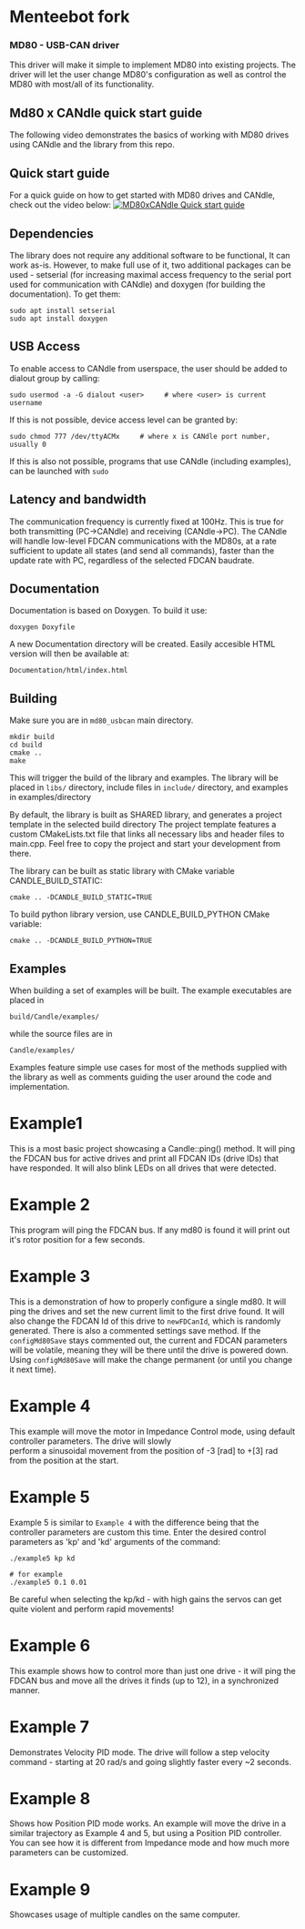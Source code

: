 # Menteebot fork
### MD80 - USB-CAN driver
This driver will make it simple to implement MD80 into existing projects. The driver will let the user change MD80's 
configuration as well as control the MD80 with most/all of its functionality.

## Md80 x CANdle quick start guide
The following video demonstrates the basics of working with MD80 drives using CANdle and the library from this repo.
## Quick start guide
For a quick guide on how to get started with MD80 drives and CANdle, check out the video below:
[![MD80xCANdle Quick start guide](https://img.youtube.com/vi/bIZuhFpFtus/0.jpg)](https://www.youtube.com/watch?v=bIZuhFpFtus)

## Dependencies
The library does not require any additional software to be functional, It can work as-is. 
However, to make full use of it, two additional packages can be used - setserial (for increasing maximal access frequency
to the serial port used for communication with CANdle) and doxygen (for building the documentation). To get them:
```
sudo apt install setserial
sudo apt install doxygen
```

## USB Access
To enable access to CANdle from userspace, the user should be added to dialout group by calling:
```
sudo usermod -a -G dialout <user>     # where <user> is current username
```
If this is not possible, device access level can be granted by:
```
sudo chmod 777 /dev/ttyACMx     # where x is CANdle port number, usually 0
```
If this is also not possible, programs that use CANdle (including examples), can be launched with ```sudo```


## Latency and bandwidth
The communication frequency is currently fixed at 100Hz. This is true for both transmitting (PC->CANdle) and receiving 
(CANdle->PC). The CANdle will handle low-level FDCAN communications with the MD80s, at a rate sufficient to update 
all states (and send all commands), faster than the update rate with PC, regardless of the selected FDCAN baudrate.

## Documentation
Documentation is based on Doxygen. To build it use:
```
doxygen Doxyfile
```
A new Documentation directory will be created. Easily accesible HTML version will then be available at:
```
Documentation/html/index.html
```
## Building
Make sure you are in `md80_usbcan` main directory. 
```
mkdir build
cd build 
cmake ..
make
```
This will trigger the build of the library and examples. The library will be placed in `libs/` directory, 
include files in `include/` directory, and examples in examples/directory

By default, the library is built as SHARED library, and generates a project template in the selected build directory
The project template features a custom CMakeLists.txt file that links all necessary libs and 
header files to main.cpp. Feel free to copy the project and start your development from there.

The library can be built as static library with CMake variable CANDLE_BUILD_STATIC:
```
cmake .. -DCANDLE_BUILD_STATIC=TRUE
```

To build python library version, use CANDLE_BUILD_PYTHON CMake variable:
```
cmake .. -DCANDLE_BUILD_PYTHON=TRUE
```

## Examples
When building a set of examples will be built. The example executables are placed in 
```
build/Candle/examples/
```
while the source files are in
```
Candle/examples/
```
Examples feature simple use cases for most of the methods supplied with the library as well as comments guiding the user 
around the code and implementation.

# Example1
This is a most basic project showcasing a Candle::ping() method. It will ping the FDCAN bus for active drives and print 
all FDCAN IDs (drive IDs) that have responded. It will also blink LEDs on all drives that were detected.

# Example 2
This program will ping the FDCAN bus. If any md80 is found it will print out it's rotor position for a few seconds.

# Example 3
This is a demonstration of how to properly configure a single md80. It will ping the drives and set the new current limit 
to the first drive found. It will also change the FDCAN Id of this drive to ```newFDCanId```, which is randomly generated.
There is also a commented settings save method. If the ```configMd80Save``` stays commented out, the current and FDCAN parameters will be volatile, 
meaning they will be there until the drive is powered down. Using ```configMd80Save``` will make the change permanent 
(or until you change it next time).

# Example 4
This example will move the motor in Impedance Control mode, using default controller parameters. The drive will slowly  
perform a sinusoidal movement from the position of -3 [rad] to +[3] rad from the position at the start.

# Example 5
Example 5 is similar to ```Example 4``` with the difference being that the controller parameters are custom this time. Enter the desired control parameters as 'kp' and 'kd' arguments of the command:
```
./example5 kp kd

# for example
./example5 0.1 0.01
```
Be careful when selecting the kp/kd - with high gains the servos can get quite violent and perform rapid movements!

# Example 6 
This example shows how to control more than just one drive - it will ping the FDCAN bus and move all the drives it finds
(up to 12), in a synchronized manner. 

# Example 7
Demonstrates Velocity PID mode. The drive will follow a step velocity command - starting at 20 rad/s and going slightly 
faster every ~2 seconds.

# Example 8
Shows how Position PID mode works. An example will move the drive in a similar trajectory as Example 4 and 5, but using
a Position PID controller. You can see how it is different from Impedance mode and how much more parameters can be
customized.

# Example 9
Showcases usage of multiple candles on the same computer.
